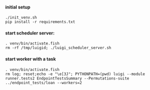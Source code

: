 #### initial setup
```
./init_venv.sh
pip install -r requirements.txt
```

#### start scheduler server:
```
. venv/bin/activate.fish
rm -rf /tmp/luigid; ./luigi_scheduler_server.sh
```

#### start worker with a task
```
. venv/bin/activate.fish
rm log; reset;echo -e "\e[3J"; PYTHONPATH=(pwd) luigi --module runner.tests2 EndpointTestsSummary --Permutations-suite ../endpoint_tests/loan --workers=2
```
